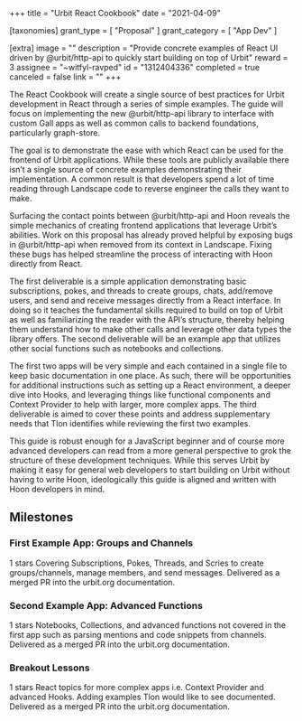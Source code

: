 +++
title = "Urbit React Cookbook"
date = "2021-04-09"

[taxonomies]
grant_type = [ "Proposal" ]
grant_category = [ "App Dev" ]

[extra]
image = ""
description = "Provide concrete examples of React UI driven by @urbit/http-api to quickly start building on top of Urbit"
reward = 3
assignee = "~witfyl-ravped"
id = "1312404336"
completed = true
canceled = false
link = ""
+++

The React Cookbook will create a single source of best practices for Urbit development in React through a series of simple examples. The guide will focus on implementing the new @urbit/http-api library to interface with custom Gall apps as well as common calls to backend foundations, particularly graph-store.

The goal is to demonstrate the ease with which React can be used for the frontend of Urbit applications. While these tools are publicly available there isn’t a single source of concrete examples demonstrating their implementation. A common result is that developers spend a lot of time reading through Landscape code to reverse engineer the calls they want to make.

Surfacing the contact points between @urbit/http-api and Hoon reveals the simple mechanics of creating frontend applications that leverage Urbit’s abilities. Work on this proposal has already proved helpful by exposing bugs in @urbit/http-api when removed from its context in Landscape. Fixing these bugs has helped streamline the process of interacting with Hoon directly from React.

The first deliverable is a simple application demonstrating basic subscriptions, pokes, and threads to create groups, chats, add/remove users, and send and receive messages directly from a React interface. In doing so it teaches the fundamental skills required to build on top of Urbit as well as familiarizing the reader with the API’s structure, thereby helping them understand how to make other calls and leverage other data types the library offers. The second deliverable will be an example app that utilizes other social functions such as notebooks and collections.

The first two apps will be very simple and each contained in a single file to keep basic documentation in one place. As such, there will be opportunities for additional instructions such as setting up a React environment, a deeper dive into Hooks, and leveraging things like functional components and Context Provider to help with larger, more complex apps. The third deliverable is aimed to cover these points and address supplementary needs that Tlon identifies while reviewing the first two examples.

This guide is robust enough for a JavaScript beginner and of course more advanced developers can read from a more general perspective to grok the structure of these development techniques. While this serves Urbit by making it easy for general web developers to start building on Urbit without having to write Hoon, ideologically this guide is aligned and written with Hoon developers in mind.

## Milestones

### First Example App: Groups and Channels

1 stars
Covering Subscriptions, Pokes, Threads, and Scries to create groups/channels, manage members, and send messages. Delivered as a merged PR into the urbit.org documentation.

### Second Example App: Advanced Functions

1 stars
Notebooks, Collections, and advanced functions not covered in the first app such as parsing mentions and code snippets from channels. Delivered as a merged PR into the urbit.org documentation.

### Breakout Lessons

1 stars
React topics for more complex apps i.e. Context Provider and advanced Hooks. Adding examples Tlon would like to see documented. Delivered as a merged PR into the urbit.org documentation.
